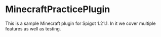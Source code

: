 # MinecraftPracticePlugin
This is a sample Minecraft plugin for Spigot 1.21.1.  In it we cover multiple features as well as testing.
